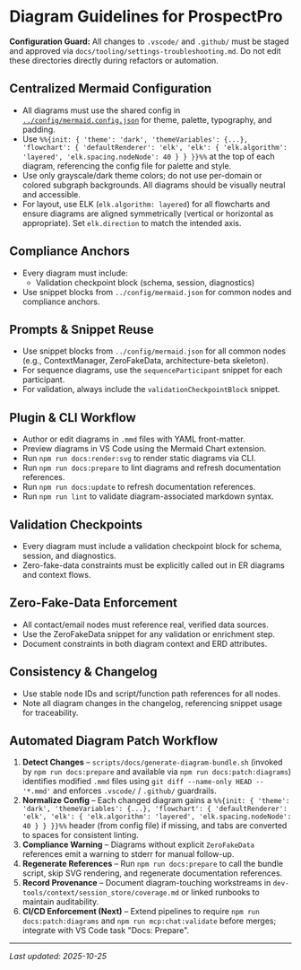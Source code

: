 # Diagram Guidelines for ProspectPro

**Configuration Guard:** All changes to `.vscode/` and `.github/` must be staged and approved via `docs/tooling/settings-troubleshooting.md`. Do not edit these directories directly during refactors or automation.

## Centralized Mermaid Configuration

- All diagrams must use the shared config in [`../config/mermaid.config.json`](../config/mermaid.config.json) for theme, palette, typography, and padding.
- Use `%%{init: { 'theme': 'dark', 'themeVariables': {...}, 'flowchart': { 'defaultRenderer': 'elk', 'elk': { 'elk.algorithm': 'layered', 'elk.spacing.nodeNode': 40 } } }}%%` at the top of each diagram, referencing the config file for palette and style.
- Use only grayscale/dark theme colors; do not use per-domain or colored subgraph backgrounds. All diagrams should be visually neutral and accessible.
- For layout, use ELK (`elk.algorithm: layered`) for all flowcharts and ensure diagrams are aligned symmetrically (vertical or horizontal as appropriate). Set `elk.direction` to match the intended axis.

## Compliance Anchors

- Every diagram must include:
  - Validation checkpoint block (schema, session, diagnostics)
- Use snippet blocks from `../config/mermaid.json` for common nodes and compliance anchors.

## Prompts & Snippet Reuse

- Use snippet blocks from `../config/mermaid.json` for all common nodes (e.g., ContextManager, ZeroFakeData, architecture-beta skeleton).
- For sequence diagrams, use the `sequenceParticipant` snippet for each participant.
- For validation, always include the `validationCheckpointBlock` snippet.

## Plugin & CLI Workflow

- Author or edit diagrams in `.mmd` files with YAML front-matter.
- Preview diagrams in VS Code using the Mermaid Chart extension.
- Run `npm run docs:render:svg` to render static diagrams via CLI.
- Run `npm run docs:prepare` to lint diagrams and refresh documentation references.
- Run `npm run docs:update` to refresh documentation references.
- Run `npm run lint` to validate diagram-associated markdown syntax.

## Validation Checkpoints

- Every diagram must include a validation checkpoint block for schema, session, and diagnostics.
- Zero-fake-data constraints must be explicitly called out in ER diagrams and context flows.

## Zero-Fake-Data Enforcement

- All contact/email nodes must reference real, verified data sources.
- Use the ZeroFakeData snippet for any validation or enrichment step.
- Document constraints in both diagram context and ERD attributes.

## Consistency & Changelog

- Use stable node IDs and script/function path references for all nodes.
- Note all diagram changes in the changelog, referencing snippet usage for traceability.

## Automated Diagram Patch Workflow

1. **Detect Changes** – `scripts/docs/generate-diagram-bundle.sh` (invoked by `npm run docs:prepare` and available via `npm run docs:patch:diagrams`) identifies modified `.mmd` files using `git diff --name-only HEAD -- '*.mmd'` and enforces `.vscode/` / `.github/` guardrails.
2. **Normalize Config** – Each changed diagram gains a `%%{init: { 'theme': 'dark', 'themeVariables': {...}, 'flowchart': { 'defaultRenderer': 'elk', 'elk': { 'elk.algorithm': 'layered', 'elk.spacing.nodeNode': 40 } } }}%%` header (from config file) if missing, and tabs are converted to spaces for consistent linting.
3. **Compliance Warning** – Diagrams without explicit `ZeroFakeData` references emit a warning to stderr for manual follow-up.
4. **Regenerate References** – Run `npm run docs:prepare` to call the bundle script, skip SVG rendering, and regenerate documentation references.
5. **Record Provenance** – Document diagram-touching workstreams in `dev-tools/context/session_store/coverage.md` or linked runbooks to maintain auditability.
6. **CI/CD Enforcement (Next)** – Extend pipelines to require `npm run docs:patch:diagrams` and `npm run mcp:chat:validate` before merges; integrate with VS Code task "Docs: Prepare".

---

_Last updated: 2025-10-25_
